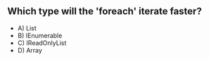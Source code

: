 ## Which type will the 'foreach' iterate faster?

- A) List
- B) IEnumerable
- C) IReadOnlyList
- D) Array